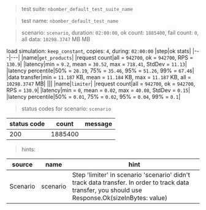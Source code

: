 > test suite: `nbomber_default_test_suite_name`

> test name: `nbomber_default_test_name`

> scenario: `scenario`, duration: `02:00:00`, ok count: `1885400`, fail count: `0`, all data: `10298.3747` MB MB

load simulation: `keep_constant`, copies: `4`, during: `02:00:00`
|step|ok stats|
|---|---|
|name|`get_products`|
|request count|all = `942700`, ok = `942700`, RPS = `130.9`|
|latency|min = `9.2`, mean = `30.52`, max = `718.41`, StdDev = `11.13`|
|latency percentile|50% = `28.19`, 75% = `35.46`, 95% = `51.26`, 99% = `67.46`|
|data transfer|min = `11.187` KB, mean = `11.184` KB, max = `11.187` KB, all = `10298.3747` MB|
|||
|name|`limiter`|
|request count|all = `942700`, ok = `942700`, RPS = `130.9`|
|latency|min = `0`, mean = `0.02`, max = `40.08`, StdDev = `0.15`|
|latency percentile|50% = `0.01`, 75% = `0.02`, 95% = `0.04`, 99% = `0.1`|
> status codes for scenario: `scenario`

|status code|count|message|
|---|---|---|
|200|1885400||

> hints:

|source|name|hint|
|---|---|---|
|Scenario|scenario|Step 'limiter' in scenario 'scenario' didn't track data transfer. In order to track data transfer, you should use Response.Ok(sizeInBytes: value)|
